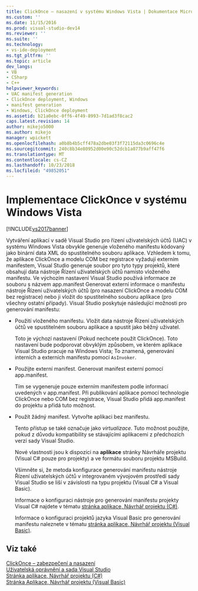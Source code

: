 ```yaml
---
title: ClickOnce – nasazení v systému Windows Vista | Dokumentace Microsoftu
ms.custom: ''
ms.date: 11/15/2016
ms.prod: visual-studio-dev14
ms.reviewer: ''
ms.suite: ''
ms.technology:
- vs-ide-deployment
ms.tgt_pltfrm: ''
ms.topic: article
dev_langs:
- VB
- CSharp
- C++
helpviewer_keywords:
- UAC manifest generation
- ClickOnce deployment, Windows
- manifest generation
- Windows, ClickOnce deployment
ms.assetid: b21a0ebc-0ff6-4f49-8993-7d1ad3f8cac2
caps.latest.revision: 14
author: mikejo5000
ms.author: mikejo
manager: wpickett
ms.openlocfilehash: a0b8b4b5cff478a2dbe03f3f72115da3c0696c4e
ms.sourcegitcommit: 240c8b34e80952d00e90c52dcb1a077b9aff47f6
ms.translationtype: MT
ms.contentlocale: cs-CZ
ms.lasthandoff: 10/23/2018
ms.locfileid: "49852051"
---
```

# <a name="clickonce-deployment-on-windows-vista"></a>Implementace ClickOnce v systému Windows Vista
[!INCLUDE[vs2017banner](../includes/vs2017banner.md)]

Vytváření aplikací v sadě Visual Studio pro řízení uživatelských účtů (UAC) v systému Windows Vista obvykle generuje vloženého manifestu kódovaný jako binární data XML do spustitelného souboru aplikace. Vzhledem k tomu, že aplikace ClickOnce a modelu COM bez registrace vyžadují externím manifestem, Visual Studio generuje soubor pro tyto typy projektů, které obsahují data nástroje Řízení uživatelských účtů namísto vloženého manifestu. Ve výchozím nastavení Visual Studio používá informace ze souboru s názvem app.manifest Generovat externí informace o manifestu nástroje Řízení uživatelských účtů (pro nasazení ClickOnce a modelu COM bez registrace) nebo ji vložit do spustitelného souboru aplikace (pro všechny ostatní případy). Visual Studio poskytuje následující možnosti pro generování manifestu:  
  
- Použití vloženého manifestu. Vložit data nástroje Řízení uživatelských účtů ve spustitelném souboru aplikace a spustit jako běžný uživatel.  
  
   Toto je výchozí nastavení (Pokud nechcete použít ClickOnce). Toto nastavení bude podporovat obvyklým způsobem, ve kterém aplikace Visual Studio pracuje na Windows Vista; To znamená, generování interních a externích manifestu pomocí `AsInvoker`.  
  
- Použijte externí manifest. Generovat manifest externí pomocí app.manifest.  
  
   Tím se vygeneruje pouze externím manifestem podle informací uvedených v app.manifest. Při publikování aplikace pomocí technologie ClickOnce nebo COM bez registrace, Visual Studio přidá app.manifest do projektu a přidá tuto možnost.  
  
- Použít žádný manifest. Vytvořte aplikaci bez manifestu.  
  
   Tento přístup se také označuje jako *virtualizace*. Tuto možnost použijte, pokud z důvodu kompatibility se stávajícími aplikacemi z předchozích verzí sady Visual Studio.  
  
  Nové vlastnosti jsou k dispozici na **aplikace** stránky Návrháře projektu (Visual C# pouze pro projekty) a ve formátu souboru projektu MSBuild.  
  
  Všimněte si, že metoda konfigurace generování manifestu nástroje Řízení uživatelských účtů v integrovaném vývojovém prostředí sady Visual Studio se liší v závislosti na typu projektu (Visual C# a Visual Basic).  
  
  Informace o konfiguraci nástroje pro generování manifestu projekty Visual C# najdete v tématu [stránka aplikace, Návrhář projektu (C#)](../ide/reference/application-page-project-designer-csharp.md).  
  
  Informace o konfiguraci projektů jazyka Visual Basic pro generování manifestu naleznete v tématu [stránka aplikace, Návrhář projektu (Visual Basic)](../ide/reference/application-page-project-designer-visual-basic.md).  
  
## <a name="see-also"></a>Viz také  
 [ClickOnce – zabezpečení a nasazení](../deployment/clickonce-security-and-deployment.md)   
 [Uživatelská oprávnění a sada Visual Studio](http://msdn.microsoft.com/en-us/d5c55084-1e7b-4b61-b478-137db01c0fc0)   
 [Stránka aplikace, Návrhář projektu (C#)](../ide/reference/application-page-project-designer-csharp.md)   
 [Stránka Aplikace, Návrhář projektu (Visual Basic)](../ide/reference/application-page-project-designer-visual-basic.md)



